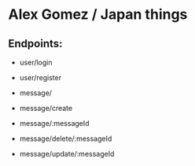 # Alex Gomez / Japan things

## Endpoints:

- user/login
- user/register

- message/
- message/create
- message/:messageId
- message/delete/:messageId
- message/update/:messageId
